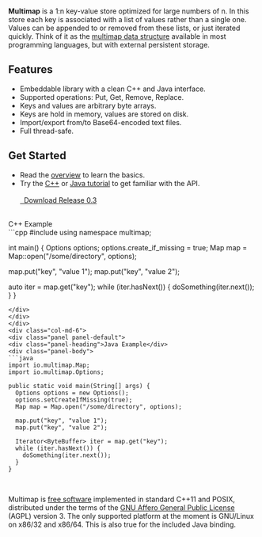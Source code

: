 <br>

**Multimap** is a 1:n key-value store optimized for large numbers of n. In this store each key is associated with a list of values rather than a single one. Values can be appended to or removed from these lists, or just iterated quickly. Think of it as the <a href="https://en.wikipedia.org/wiki/Multimap" target="_blank">multimap data structure</a> available in most programming languages, but with external persistent storage.

<div class="row">
  <div class="col-md-6">
    <h2>Features</h2>
    <ul>
    <li>Embeddable library with a clean C++ and Java interface.</li>
    <li>Supported operations: Put, Get, Remove, Replace.</li>
    <li>Keys and values are arbitrary byte arrays.</li>
    <li>Keys are hold in memory, values are stored on disk.</li>
    <li>Import/export from/to Base64-encoded text files.</li>
    <li>Full thread-safe.</li>
    </ul>
  </div>
  <div class="col-md-6">
    <h2>Get Started</h2>
    <ul>
    <li>Read the <a href="overview/">overview</a> to learn the basics.</li>
    <li>Try the <a href="cpptutorial">C++</a> or <a href="javatutorial">Java tutorial</a> to get familiar with the API.</li>
    <br>
    <a class="btn btn-default btn-lg" href="downloadv03/" role="button"><span class="glyphicon glyphicon-download-alt" aria-hidden="true"></span>&nbsp;&nbsp;Download Release 0.3</a>
    </ul>
  </div>
</div>
<br>
<div class="row">
<div class="col-md-6">
<div class="panel panel-default">
<div class="panel-heading">C++ Example</div>
<div class="panel-body">
```cpp
#include <multimap/Map.hpp>
using namespace multimap;

int main() {
  Options options;
  options.create_if_missing = true;
  Map map = Map::open("/some/directory", options);

  map.put("key", "value 1");
  map.put("key", "value 2");

  auto iter = map.get("key");
  while (iter.hasNext()) {
    doSomething(iter.next());
  }
}
```
</div>
</div>
</div>
<div class="col-md-6">
<div class="panel panel-default">
<div class="panel-heading">Java Example</div>
<div class="panel-body">
```java
import io.multimap.Map;
import io.multimap.Options;

public static void main(String[] args) {
  Options options = new Options();
  options.setCreateIfMissing(true);
  Map map = Map.open("/some/directory", options);

  map.put("key", "value 1");
  map.put("key", "value 2");

  Iterator<ByteBuffer> iter = map.get("key");
  while (iter.hasNext()) {
    doSomething(iter.next());
  }
}
```
</div>
</div>
</div>
</div>
<br>

Multimap is <a href="https://www.fsf.org/about/what-is-free-software" target="_bank">free software</a> implemented in standard C++11 and POSIX, distributed under the terms of the <a href="http://www.gnu.org/licenses/agpl-3.0.en.html" target="_blank">GNU Affero General Public License</a> (AGPL) version 3. The only supported platform at the moment is GNU/Linux on x86/32 and x86/64. This is also true for the included Java binding.
